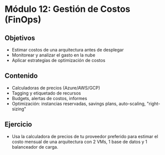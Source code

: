 # Módulo 12: Gestión de Costos (FinOps)

## Objetivos

- Estimar costos de una arquitectura antes de desplegar
- Monitorear y analizar el gasto en la nube
- Aplicar estrategias de optimización de costos

## Contenido

- Calculadoras de precios (Azure/AWS/GCP)
- Tagging y etiquetado de recursos
- Budgets, alertas de costos, informes
- Optimización: instancias reservadas, savings plans, auto-scaling, "right-sizing"

## Ejercicio

- Usa la calculadora de precios de tu proveedor preferido para estimar el costo mensual de una arquitectura con 2 VMs, 1 base de datos y 1 balanceador de carga.
